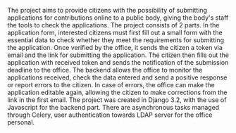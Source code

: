 The project aims to provide citizens with the possibility of submitting applications for contributions online to a public body, giving the body's staff the tools to check the applications.
The project consists of 2 parts. In the application form, interested citizens must first fill out a small form with the essential data to check whether they meet the requirements for submitting the application.
Once verified by the office, it sends the citizen a token via email and the link for submitting the application.
The citizen then fills out the application with received token and sends the notification of the submission deadline to the office.
The backend allows the office to monitor the applications received, check the data entered and send a positive response or report errors to the citizen. In case of errors, the office can make the application editable again, allowing the citizen to make corrections from the link in the first email.
The project was created in Django 3.2, with the use of Javascript for the backend part. There are asynchronous tasks managed through Celery, user authentication towards LDAP server for the office personal.
